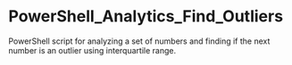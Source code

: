 # PowerShell_Analytics_Find_Outliers
PowerShell script for analyzing a set of numbers and finding if the next number is an outlier using interquartile range.
